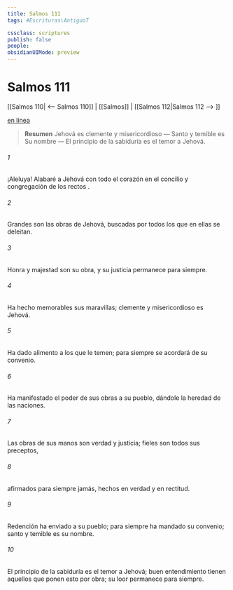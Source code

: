 ```yaml
---
title: Salmos 111
tags: #Escrituras\AntiguoT

cssclass: scriptures
publish: false
people:
obsidianUIMode: preview
---
```


# Salmos 111
[[Salmos 110| <-- Salmos 110]] | [[Salmos]] | [[Salmos 112|Salmos 112 --> ]]

[en línea](https://churchofjesuschrist.org/study/scriptures/ot/ps/111?lang=spa)

> __Resumen__
Jehová es clemente y misericordioso — Santo y temible es Su nombre — El principio de la sabiduría es el temor a Jehová.

###### 1 
¡Aleluya!
Alabaré a Jehová con todo el corazón
en el concilio y congregación de los 
rectos
.

###### 2 
Grandes son las obras de Jehová,
buscadas por todos los que en ellas se deleitan.

###### 3 
Honra y majestad son su obra,
y su justicia permanece para siempre.

###### 4 
Ha hecho memorables sus maravillas;
clemente y misericordioso es Jehová.

###### 5 
Ha dado alimento a los que le temen;
para siempre se acordará de su convenio.

###### 6 
Ha manifestado el poder de sus obras a su pueblo,
dándole la heredad de las naciones.

###### 7 
Las obras de sus manos son verdad y justicia;
fieles son todos sus preceptos,

###### 8 
afirmados para siempre jamás,
hechos en verdad y en rectitud.

###### 9 
Redención ha enviado a su pueblo;
para siempre ha mandado su convenio;
santo
 y temible es su nombre.

###### 10 
El principio de la 
sabiduría
 es el temor a Jehová;
buen 
entendimiento
 tienen aquellos que ponen esto por obra;
su loor permanece para siempre.

